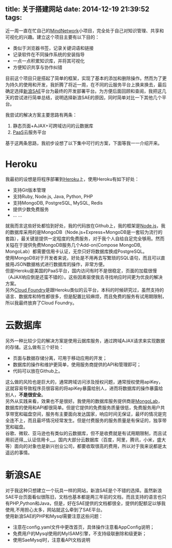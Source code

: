 title: 关于搭建网站
date: 2014-12-19 21:39:52
tags:
---
近一周一直在忙自己的[MindNetwork]小项目，完全处于自己对知识管理、共享和可视化的兴趣。建立这个项目主要有以下目的：
* 类似于浏览器书签，记录关键词语和链接
* 记录软件在不同操作系统的安装指导
* 一点一点积累知识库，并将其可视化
* 方便知识共享与协作纠错  

目前这个项目只是搭起了简单的框架，实现了基本的添加和删除操作。然而为了更为持久的使用和开发，我折腾了将近一周，在不同的云服务平台上换来换去，最后确定选择[新浪SAE]平台为最终的开发部署平台。为方便后面回顾和查阅，我把这几天的尝试进行简单总结，说明选择新浪SAE的原因，同时简单对比一下其他几个平台。  

<!-- more -->

我尝试的解决方案主要思路有两条：  
1. 静态页面+AJAX+可跨域访问的云数据库
2. [PaaS]云服务平台

基于这两条思路，我初步设想了以下集中可行的方案，下面等我一一介绍开来。
# Heroku
我最初的设想是将程序部署到[Heroku]上，使用Heroku有如下好处：
* 支持Git版本管理
* 支持Ruby, Node.js, Java, Python, PHP
* 支持MongoDB, PostgreSQL, MySQL, Redis
* 提供少数免费服务
* ... ...

就我而言这些好处都恰到好处，我的代码放在Github上，我的框架是[Node.js]，我的数据库采用的是MongoDB（Node.js+Express+MongoDB是一套较为流行的套路），最关键是提供一定程度的免费服务，对于我个人自给自足完全够用。然而关隘在于提供免费MongoDB服务几个Add-on(Compose MongoDB, MongoLab）都需要信用卡认证，无奈只好将数据库换成PostgreSQL。  
使用MongoDB对于开发者来说，好处是不用再去写繁琐的SQL语句，而且可以直接用JSON数据格式进行数据库的操作，非常方便。  
但是Heroku是美国的PaaS平台，国内访问有时不是很稳定，页面的加载很慢（AJAX响应倒是还蛮不错的）。这些因素驱使我去寻找响应时间更为优良的解决方案。  
另外[Cloud Foundry]是跟Heroku类似的云平台，本科的时候研究过，虽然支持的语言、数据库和特性都很多，但是配置比较麻烦，而且免费的服务有试用期限制，所以我最终放弃了Cloud Foundry。

# 云数据库
另外一种比较少见的解决方案是使用云据库服务，通过跨域AJAX请求来实现数据的存储。这么做有三个好处：
* 页面与数据存储分离，可用于移动应用的开发；
* 数据库的操作和维护更简单，使用服务商提供的API和管理即可；
* 代码可以放在Github上。

这么做的风险也是巨大的，通常跨域访问涉及授权问题，通常授权使用apiKey，这就容易导致程序员很容易的将apiKey暴露给别人，进而将数据库的操作暴露给别人，__不是很安全__。  
另外从实践来看，效果也不是很好。我使用的数据库服务提供商是[MongoLab]，数据库的使用和API都很简单。但是它提供的免费服务质量很低，免费服务用户共享带宽和磁盘空间，服务有主要面向发达国家，响应时间无保证，最坏的情况是完全连不上，而且最坏情况经常发生。但是付费服务的服务质量是有保证的，独享带宽和磁盘。  
谷歌、微软、亚马逊也有类似的云数据库，但不是收费就是有试用期限制，而且试用前还得__认证信用卡__。国内大部分云数据库（百度，阿里，腾讯，小米，盛大等）面向的对象也是新兴创业公司，都要收取很高的费用，所以对于我来说都是太遥远的事情。
# 新浪SAE
对于我这种只想建立一个玩具一样的网站，新浪SAE是个不错的选择。虽然新浪SAE平台页面看似很陈旧，文档也基本都是两三年前的文档，而且支持的语言也只有PHP,Python和Java，但是，好在SAE提供的文档都很全，提供的配额足以够我使用,不用担心太多，网站就这么牵到了SAE平台。  
使用新浪SAE的PHP和Mysql需要注意这些问题：
* 注意在config.yaml文件中更改首页，具体操作注意看AppConfig说明；
* 免费用户的Mysql使用的MyISAM引擎，不支持级联删除和级更新；
* 使用SaeMysql时，注意看API文档说明


[MindNetwork]:https://github.com/KunsLand/mindnetwork
[新浪SAE]:http://sae.sina.com.cn
[PaaS]:http://en.wikipedia.org/wiki/Platform_as_a_service
[Heroku]:https://www.heroku.com
[Node.js]:http://nodejs.org/
[Cloud Foundry]:http://www.cloudfoundry.org/
[MongoLab]:https://mongolab.com


